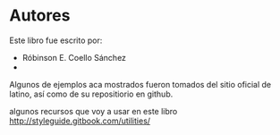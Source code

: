 # Autores
Este libro fue escrito por:
* Róbinson E. Coello Sánchez
*  

Algunos de ejemplos aca mostrados fueron tomados del sitio oficial de latino, así como de su repositiorio en github.

algunos recursos que voy a usar en este libro 
http://styleguide.gitbook.com/utilities/






